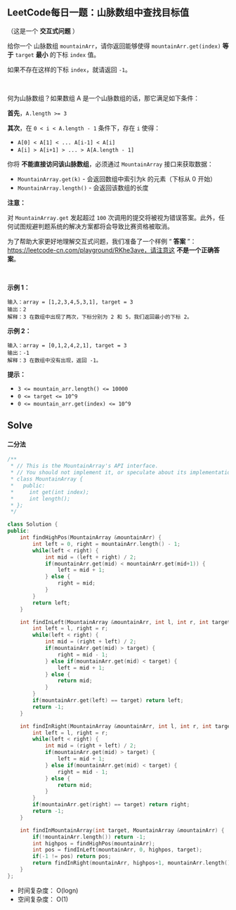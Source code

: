 ## LeetCode每日一题：山脉数组中查找目标值

（这是一个 **交互式问题** ）

给你一个 山脉数组 `mountainArr`，请你返回能够使得 `mountainArr.get(index)` **等于** `target` **最小** 的下标 `index` 值。

如果不存在这样的下标 `index`，就请返回 `-1`。

 

何为山脉数组？如果数组 A 是一个山脉数组的话，那它满足如下条件：

**首先**，`A.length >= 3`

**其次**，在 `0 < i < A.length - 1` 条件下，存在 `i` 使得：

* `A[0] < A[1] < ... A[i-1] < A[i]`
* `A[i] > A[i+1] > ... > A[A.length - 1]`
 

你将 **不能直接访问该山脉数组**，必须通过 `MountainArray` 接口来获取数据：

* `MountainArray.get(k)` - 会返回数组中索引为k 的元素（下标从 0 开始）
* `MountainArray.length()` - 会返回该数组的长度
 

**注意：**

对 `MountainArray.get` 发起超过 `100` 次调用的提交将被视为错误答案。此外，任何试图规避判题系统的解决方案都将会导致比赛资格被取消。

为了帮助大家更好地理解交互式问题，我们准备了一个样例 “ **答案** ”：https://leetcode-cn.com/playground/RKhe3ave，请注意这 **不是一个正确答案**。

 

**示例 1：**

```
输入：array = [1,2,3,4,5,3,1], target = 3
输出：2
解释：3 在数组中出现了两次，下标分别为 2 和 5，我们返回最小的下标 2。
```

**示例 2：**

```
输入：array = [0,1,2,4,2,1], target = 3
输出：-1
解释：3 在数组中没有出现，返回 -1。
```

**提示：**

* `3 <= mountain_arr.length() <= 10000`
* `0 <= target <= 10^9`
* `0 <= mountain_arr.get(index) <= 10^9`



## Solve

#### 二分法

```c++
/**
 * // This is the MountainArray's API interface.
 * // You should not implement it, or speculate about its implementation
 * class MountainArray {
 *   public:
 *     int get(int index);
 *     int length();
 * };
 */

class Solution {
public:
    int findHighPos(MountainArray &mountainArr) {
        int left = 0, right = mountainArr.length() - 1;
        while(left < right) {
            int mid = (left + right) / 2;
            if(mountainArr.get(mid) < mountainArr.get(mid+1)) {
                left = mid + 1;
            } else {
                right = mid;
            }
        }
        return left;
    }

    int findInLeft(MountainArray &mountainArr, int l, int r, int target) {
        int left = l, right = r;
        while(left < right) {
            int mid = (right + left) / 2;
            if(mountainArr.get(mid) > target) {
                right = mid - 1;
            } else if(mountainArr.get(mid) < target) {
                left = mid + 1;
            } else {
                return mid;
            }
        }
        if(mountainArr.get(left) == target) return left;
        return -1;
    }

    int findInRight(MountainArray &mountainArr, int l, int r, int target) {
        int left = l, right = r;
        while(left < right) {
            int mid = (right + left) / 2;
            if(mountainArr.get(mid) > target) {
                left = mid + 1;
            } else if(mountainArr.get(mid) < target) {
                right = mid - 1;
            } else {
                return mid;
            }
        }
        if(mountainArr.get(right) == target) return right;
        return -1;
    }

    int findInMountainArray(int target, MountainArray &mountainArr) {
        if(!mountainArr.length()) return -1;
        int highpos = findHighPos(mountainArr);
        int pos = findInLeft(mountainArr, 0, highpos, target);
        if(-1 != pos) return pos;
        return findInRight(mountainArr, highpos+1, mountainArr.length()-1, target);
    }
};
```

* 时间复杂度： O(logn)
* 空间复杂度： O(1)
